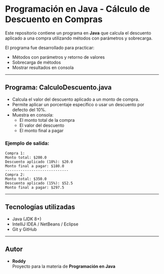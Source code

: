 # Programación en Java - Cálculo de Descuento en Compras

Este repositorio contiene un programa en **Java** que calcula el descuento aplicado a una compra utilizando métodos con parámetros y sobrecarga.

El programa fue desarrollado para practicar:
- Métodos con parámetros y retorno de valores
- Sobrecarga de métodos
- Mostrar resultados en consola

---

## Programa: CalculoDescuento.java

- Calcula el valor del descuento aplicado a un monto de compra.  
- Permite aplicar un porcentaje específico o usar un descuento por defecto del 10%.  
- Muestra en consola:
  - El monto total de la compra
  - El valor del descuento
  - El monto final a pagar

### Ejemplo de salida:
```
Compra 1:
Monto total: $200.0
Descuento aplicado (10%): $20.0
Monto final a pagar: $180.0
-----------------------------
Compra 2:
Monto total: $350.0
Descuento aplicado (15%): $52.5
Monto final a pagar: $297.5
```

---

##  Tecnologías utilizadas
- Java (JDK 8+)
- IntelliJ IDEA / NetBeans / Eclipse
- Git y GitHub

---



##  Autor
- **Roddy**  
  Proyecto para la materia de **Programación en Java**

